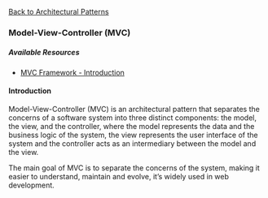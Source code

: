 [Back to Architectural Patterns](08-architectural-patterns.md)

### Model-View-Controller (MVC)

##### Available Resources

- [MVC Framework - Introduction](https://www.tutorialspoint.com/mvc_framework/mvc_framework_introduction.htm)

#### Introduction

Model-View-Controller (MVC) is an architectural pattern that separates the concerns of a software system into three distinct components: the model, the view, and the controller, where the model represents the data and the business logic of the system, the view represents the user interface of the system and the controller acts as an intermediary between the model and the view.

The main goal of MVC is to separate the concerns of the system, making it easier to understand, maintain and evolve, it’s widely used in web development.


